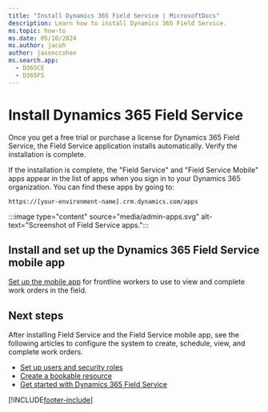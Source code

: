 ```yaml
---
title: "Install Dynamics 365 Field Service | MicrosoftDocs"
description: Learn how to install Dynamics 365 Field Service.
ms.topic: how-to
ms.date: 05/10/2024
ms.author: jacoh
author: jasonccohen
ms.search.app:
  - D365CE
  - D365FS
---
```


# Install Dynamics 365 Field Service

Once you get a free trial or purchase a license for Dynamics 365 Field Service, the Field Service application installs automatically. Verify the installation is complete.

If the installation is complete, the "Field Service" and "Field Service Mobile" apps appear in the list of apps when you sign in to your Dynamics 365 organization. You can find these apps by going to:

```https://[your-environment-name].crm.dynamics.com/apps```

:::image type="content" source="media/admin-apps.svg" alt-text="Screenshot of Field Service apps.":::

## Install and set up the Dynamics 365 Field Service mobile app

[Set up the mobile app](mobile/set-up-field-service-mobile.md) for frontline workers to use to view and complete work orders in the field.

## Next steps

After installing Field Service and the Field Service mobile app, see the following articles to configure the system to create, schedule, view, and complete work orders.

- [Set up users and security roles](users-licenses-permissions.md)
- [Create a bookable resource](set-up-bookable-resources.md)
- [Get started with Dynamics 365 Field Service](field-service-get-started.md)

[!INCLUDE[footer-include](../includes/footer-banner.md)]
